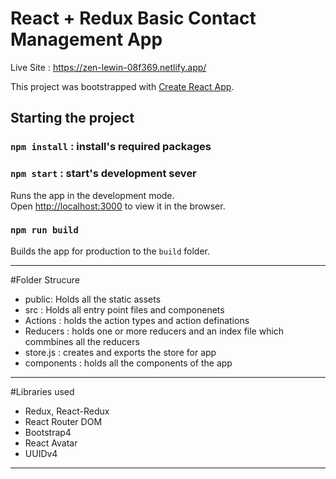 # React + Redux Basic Contact Management App 

Live Site : https://zen-lewin-08f369.netlify.app/ 

This project was bootstrapped with [Create React App](https://github.com/facebook/create-react-app).

## Starting the project 

### `npm install` : install's required packages

### `npm start` : start's development sever

Runs the app in the development mode.\
Open [http://localhost:3000](http://localhost:3000) to view it in the browser.


### `npm run build`

Builds the app for production to the `build` folder.

-----------------------------------------------------------------------------

#Folder Strucure 
- public: Holds all the static assets
- src : Holds all entry point files and componenets
- Actions : holds the action types and action definations
- Reducers : holds one or more reducers and an index file which commbines all the reducers
- store.js : creates and exports the store for app
- components : holds all the components of the app

--------------------------------------------------------------------------------
  
#Libraries used
  - Redux, React-Redux
  - React Router DOM
  - Bootstrap4
  - React Avatar
  - UUIDv4
  ---------------------------------------------------------------------------------


